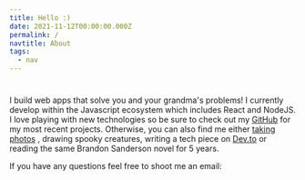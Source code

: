 ```yaml
---
title: Hello :)
date: 2021-11-12T00:00:00.000Z
permalink: /
navtitle: About
tags:
  - nav
---
```


#

I build web apps that solve you and your grandma's problems! I currently develop within the Javascript ecosystem which includes React and NodeJS. I love playing with new technologies so be sure to check out my [GitHub](https://github.com/Beznet) for my most recent projects. Otherwise, you can also find me either [taking photos](https://www.flickr.com/photos/141245432@N06/) , drawing spooky creatures, writing a tech piece on [Dev.to](https://dev.to/beznet/) or reading the same Brandon Sanderson novel for 5 years.

If you have any questions feel free to shoot me an email:
